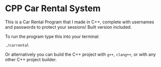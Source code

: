 # CPP Car Rental System
This is a Car Rental Program that I made in C++, complete with usernames and passwords to protect your sessions! Built version included.

To run the program type this into your terminal:

```
./carrental
```
Or alternatively you can build the C++ project with `g++`, `clang++`, or with any other C++ project builder.

